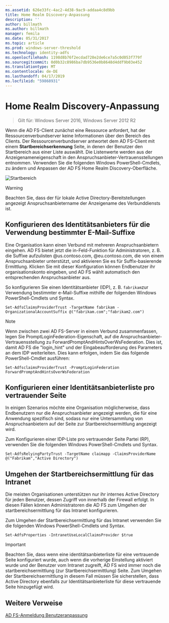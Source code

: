 ```yaml
---
ms.assetid: 626e33fc-4ac2-4d38-9ac9-addaa4c8d9bb
title: Home Realm Discovery-Anpassung
description: ''
author: billmath
ms.author: billmath
manager: femila
ms.date: 05/31/2017
ms.topic: article
ms.prod: windows-server-threshold
ms.technology: identity-adfs
ms.openlocfilehash: 1198d8b76f2ecdad728e2de6ce7a5c0d053f779f
ms.sourcegitcommit: 0d0b32c8986ba7db9536e0b8648d4ddf9b03e452
ms.translationtype: MT
ms.contentlocale: de-DE
ms.lasthandoff: 04/17/2019
ms.locfileid: "59868931"
---
```

# <a name="home-realm-discovery-customization"></a>Home Realm Discovery-Anpassung

>Gilt für: Windows Server 2016, Windows Server 2012 R2

Wenn die AD FS-Client zunächst eine Ressource anfordert, hat der Ressourcenverbundserver keine Informationen über den Bereich des Clients. Der Ressourcenverbundserver antwortet dem AD FS-Client mit einem **Startbereichserkennung** Seite, in denen der Benutzer den Startbereich aus einer Liste auswählt. Die Listenwerte werden aus der Anzeigenameneigenschaft in den Anspruchsanbieter-Vertrauensstellungen entnommen. Verwenden Sie die folgenden Windows PowerShell-Cmdlets, zu ändern und Anpassen der AD FS Home Realm Discovery-Oberfläche.  
  
![Startbereich](media/AD-FS-user-sign-in-customization/ADFS_Blue_Custom4.png)  
  
> [!WARNING]  
> Beachten Sie, dass der für lokale Active Directory-Bereitstellungen angezeigt Anspruchsanbietername der Anzeigename des Verbunddiensts ist.  
  



## <a name="configure-identity-provider-to-use-certain-email-suffixes"></a>Konfigurieren des Identitätsanbieters für die Verwendung bestimmter E-Mail-Suffixe  
Eine Organisation kann einen Verbund mit mehreren Anspruchsanbietern eingehen. AD FS bietet jetzt die in\-Feld-Funktion für Administratoren, z. B. die Suffixe aufzulisten @us.contoso.com, @eu.contoso.com, die von einem Anspruchsanbieter unterstützt, und aktivieren Sie es für Suffix\-basierende Ermittlung. Klicken Sie mit dieser Konfiguration können Endbenutzer ihr organisationskonto eingeben, und AD FS wählt automatisch den entsprechenden Anspruchsanbieter aus.  
  
So konfigurieren Sie einen Identitätsanbieter \(IDP\), z. B. `fabrikam`zur Verwendung bestimmter e-Mail-Suffixe mithilfe der folgenden Windows PowerShell-Cmdlets und Syntax.  
  

`Set-AdfsClaimsProviderTrust -TargetName fabrikam -OrganizationalAccountSuffix @("fabrikam.com";"fabrikam2.com") ` 
 
>[!NOTE]
> Wenn zwischen zwei AD FS-Server in einem Verbund zusammenfassen, legen Sie PromptLoginFederation-Eigenschaft, auf die Anspruchsanbieter-Vertrauensstellung zu ForwardPromptAndHintsOverWsFederation.  Dies ist, damit AD FS die "login_hint" und der Eingabeaufforderung des Parameters an dem IDP weiterleiten.  Dies kann erfolgen, indem Sie das folgende PowerShell-Cmdlet ausführen:
>
>`Set-AdfsclaimsProviderTrust -PromptLoginFederation ForwardPromptAndHintsOverWsFederation`

## <a name="configure-an-identity-provider-list-per-relying-party"></a>Konfigurieren einer Identitätsanbieterliste pro vertrauender Seite  
In einigen Szenarios möchte eine Organisation möglicherweise, dass Endbenutzern nur die Anspruchsanbieter angezeigt werden, die für eine Anwendung spezifisch sind, sodass nur eine Untersammlung von Anspruchsanbietern auf der Seite zur Startbereichsermittlung angezeigt wird.  
  
Zum Konfigurieren einer IDP-Liste pro vertrauender Seite Partei \(RP\), verwenden Sie die folgenden Windows PowerShell-Cmdlets und Syntax.  
  
 
`Set-AdfsRelyingPartyTrust -TargetName claimapp -ClaimsProviderName @("Fabrikam","Active Directory") ` 

  
## <a name="bypass-home-realm-discovery-for-the-intranet"></a>Umgehen der Startbereichsermittlung für das Intranet  
Die meisten Organisationen unterstützen nur ihr internes Active Directory für jeden Benutzer, dessen Zugriff von innerhalb der Firewall erfolgt. In diesen Fällen können Administratoren die AD FS zum Umgehen der startbereichsermittlung für das Intranet konfigurieren.  
  
Zum Umgehen der Startbereichsermittlung für das Intranet verwenden Sie die folgenden Windows PowerShell-Cmdlets und Syntax.  
  

`Set-AdfsProperties -IntranetUseLocalClaimsProvider $true ` 
 
  
> [!IMPORTANT]  
> Beachten Sie, dass wenn eine identitätsanbieterliste für eine vertrauende Seite konfiguriert wurde, auch wenn die vorherige Einstellung aktiviert wurde und der Benutzer vom Intranet zugreift, AD FS wird immer noch die startbereichsermittlung \(zur Startbereichsermittlung\) Seite. Zum Umgehen der Startbereichsermittlung in diesem Fall müssen Sie sicherstellen, dass Active Directory ebenfalls zur Identitätsanbieterliste für diese vertrauende Seite hinzugefügt wird.  

## <a name="additional-references"></a>Weitere Verweise 
[AD FS-Anmeldung Benutzeranpassung](AD-FS-user-sign-in-customization.md)  
